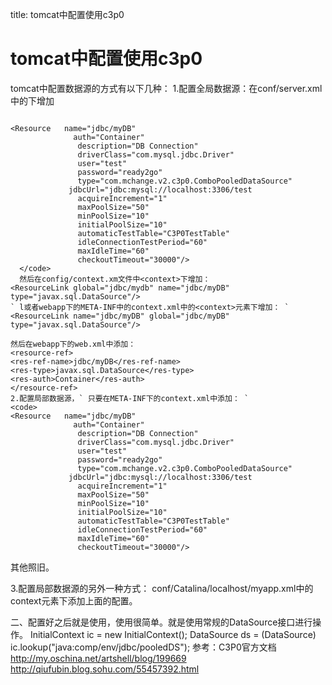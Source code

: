 title: tomcat中配置使用c3p0 

#  tomcat中配置使用c3p0 

tomcat中配置数据源的方式有以下几种：
1.配置全局数据源：在conf/server.xml中的<GlobalNamingResources>下增加
```

<Resource   name="jdbc/myDB"
              auth="Container"
               description="DB Connection"    
               driverClass="com.mysql.jdbc.Driver"
               user="test"
               password="ready2go"
               type="com.mchange.v2.c3p0.ComboPooledDataSource"
             jdbcUrl="jdbc:mysql://localhost:3306/test
               acquireIncrement="1"
               maxPoolSize="50"
               minPoolSize="10"
               initialPoolSize="10"
               automaticTestTable="C3P0TestTable"
               idleConnectionTestPeriod="60"
               maxIdleTime="60"
               checkoutTimeout="30000"/>
  </code>
  然后在config/context.xm文件中<context>下增加： 
<ResourceLink global="jdbc/mydb" name="jdbc/myDB" type="javax.sql.DataSource"/>
` l或者webapp下的META-INF中的context.xml中的<context>元素下增加： `
<ResourceLink name="jdbc/myDB" global="jdbc/myDB" type="javax.sql.DataSource"/>

然后在webapp下的web.xml中添加：
<resource-ref>
<res-ref-name>jdbc/myDB</res-ref-name>
<res-type>javax.sql.DataSource</res-type>
<res-auth>Container</res-auth>
</resource-ref>
2.配置局部数据源，` 只要在META-INF下的context.xml中添加： `
<code>
<Resource   name="jdbc/myDB"
              auth="Container"
               description="DB Connection"    
               driverClass="com.mysql.jdbc.Driver"
               user="test"
               password="ready2go"
               type="com.mchange.v2.c3p0.ComboPooledDataSource"
             jdbcUrl="jdbc:mysql://localhost:3306/test
               acquireIncrement="1"
               maxPoolSize="50"
               minPoolSize="10"
               initialPoolSize="10"
               automaticTestTable="C3P0TestTable"
               idleConnectionTestPeriod="60"
               maxIdleTime="60"
               checkoutTimeout="30000"/>

```
其他照旧。

3.配置局部数据源的另外一种方式：
conf/Catalina/localhost/myapp.xml中的context元素下添加上面的配置。

二、配置好之后就是使用，使用很简单。就是使用常规的DataSource接口进行操作。
InitialContext ic = new InitialContext();
DataSource ds = (DataSource) ic.lookup("java:comp/env/jdbc/pooledDS");
参考：C3P0官方文档
http://my.oschina.net/artshell/blog/199669
http://qiufubin.blog.sohu.com/55457392.html